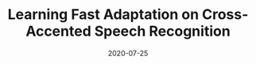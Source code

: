 ---
title: "Learning Fast Adaptation on Cross-Accented Speech Recognition"
collection: publications
permalink: /publication/2020-07-25-paper-learning
excerpt: ''
date: 2020-07-25
venue: 'Interspeech'
paperurl: 'https://arxiv.org/pdf/2003.01901.pdf'
authors: 'Genta Indra Winata*, Samuel Cahyawijaya*, Zihan Liu*, Zhaojiang Lin, Andrea Madotto, Peng Xu, Pascale Fung'
video: 'https://youtu.be/WHx6oyIG8ro'
paper: 'https://arxiv.org/pdf/2003.01901.pdf'
---